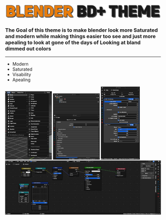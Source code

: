 ![alt text](<MD_Assets/Title Image.png>)
---
### The Goal of this theme is to make blender look more Saturated and modern while making things easier too see and just more apealing to look at gone of the days of Looking at bland dimmed out colors
---
- Modern
- Saturated
- Visability
- Apealing

<img src="MD_Assets/Screenshot 2024-03-26 213511.png" width="30%"> <img src="MD_Assets/Screenshot 2024-03-26 213554.png" width="30%"> <img src="MD_Assets/Screenshot 2024-03-26 215302.png" width="25%">
<img src="MD_Assets/Screenshot 2024-03-26 213619.png">



